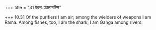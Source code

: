 +++
title = "31 पवनः पवतामस्मि"

+++
10.31 Of the purifiers I am air; among the wielders of weapons I am
Rama. Among fishes, too, I am the shark; I am Ganga among rivers.
